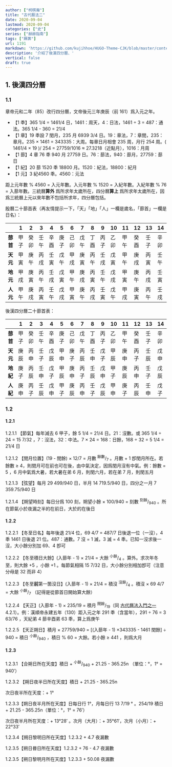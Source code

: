 ```yaml
---
author: ["柯棋瀚"]
title: "古代曆法二"
date: 2020-09-04
lastmod: 2020-09-04
categories: ["史"]
series: ["赫赫指南"]
tags: ["厤筭"]
url: 1191
markdown: 'https://github.com/kujihhoe/HUGO-Theme-CJK/blob/master/content/post/1191曆法二.md'
description: '介紹了後漢四分曆、'
vertical: false
draft: true
---
```


## 1. 後漢四分曆

### 1.1

章帝元和二年（85）改行四分曆，文帝後元三年庚辰（前 161）爲入元之年。

- 【1 秊】365 1/4 = 1461/4 日，1461：周天，4：日法，1461 ÷ 3 = 487：通法。365 1/4 - 360 = 21/4
- 【1 章】19 秊設 7 閏月，235 月 6939 3/4 日。19：章法，7：章閏，235：章月。235 × 1461 = 343335：大周。每章日月相會 235 周，月行 254 周。( 1461/4 × 19 )/ 254 = 27759/1016 ≈ 27.3218（近點月），1016：月周
- 【1 蔀】4 章 76 秊 940 月 27759 日。76：蔀法，940：蔀月，27759：蔀日
- 【1 紀】20 蔀 1520 秊 18800 月。1520：紀法，18800：紀月
- 【1 元】3 紀4560 秊。4560：元法

距上元年數 % 4560 = 入元年數。入元年數 % 1520 = 入紀年數。入紀年數 % 76 = 入蔀年數。<v>三統曆</v>**算外** 爲所求年太歲所在，<v>四分曆</v>**算上** 爲所求年太歲所在，因爲<v>三統曆</v>上元以來年數不包括所求年，四分曆包括。

<v>殷曆</v>二十蔀首表（再友情提示一下，「天」「地」「人」一欄是歲名，「蔀首」一欄是日名）：

|          | **1** | **2** | **3** | **4** | **5** | **6** | **7** | **8** | **9** | **10** | **11** | **12** | **13** | **14** | **15** | **16** | **17** | **18** | **19** | **20** |
| -------- | ----- | ----- | ----- | ----- | ----- | ----- | ----- | ----- | ----- | ------ | ------ | ------ | ------ | ------ | ------ | ------ | ------ | ------ | ------ | ------ |
| **蔀首** | 甲子  | 癸卯  | 壬午  | 辛酉  | 庚子  | 己卯  | 戊午  | 丁酉  | 丙子  | 乙卯   | 甲午   | 癸酉   | 壬子   | 辛卯   | 庚午   | 己酉   | 戊子   | 丁卯   | 丙午   | 乙酉   |
| **天元** | 甲寅  | 庚午  | 丙戌  | 壬寅  | 戊午  | 甲戌  | 庚寅  | 丙午  | 壬戌  | 戊寅   | 甲午   | 庚戌   | 丙寅   | 壬午   | 戊戌   | 甲寅   | 庚午   | 丙戌   | 壬寅   | 戊午   |
| **地元** | 甲戌  | 庚寅  | 丙午  | 壬戌  | 戊寅  | 甲午  | 庚戌  | 丙寅  | 壬午  | 戊戌   | 甲寅   | 庚午   | 丙戌   | 壬寅   | 戊午   | 甲戌   | 庚寅   | 丙午   | 壬戌   | 戊寅   |
| **人元** | 甲午  | 庚戌  | 丙寅  | 壬午  | 戊戌  | 甲寅  | 庚午  | 丙戌  | 壬寅  | 戊午   | 甲戌   | 庚寅   | 丙午   | 壬戌   | 戊寅   | 甲午   | 庚戌   | 丙寅   | 壬午   | 戊戌   |

後漢<v>四分曆</v>二十蔀首表：

|          | **1** | **2** | **3** | **4** | **5** | **6** | **7** | **8** | **9** | **10** | **11** | **12** | **13** | **14** | **15** | **16** | **17** | **18** | **19** | **20** |
| -------- | ----- | ----- | ----- | ----- | ----- | ----- | ----- | ----- | ----- | ------ | ------ | ------ | ------ | ------ | ------ | ------ | ------ | ------ | ------ | ------ |
| **蔀首** | 甲子  | 癸卯  | 壬午  | 辛酉  | 庚子  | 己卯  | 戊午  | 丁酉  | 丙子  | 乙卯   | 甲午   | 癸酉   | 壬子   | 辛卯   | 庚午   | 己酉   | 戊子   | 丁卯   | 丙午   | 乙酉   |
| **天元** | 庚辰  | 丙申  | 壬子  | 戊辰  | 甲申  | 庚子  | 丙辰  | 壬申  | 戊子  | 甲辰   | 庚申   | 丙子   | 壬辰   | 戊申   | 甲子   | 庚辰   | 丙申   | 壬子   | 戊辰   | 甲申   |
| **地紀** | 庚子  | 丙辰  | 壬申  | 戊子  | 甲辰  | 庚申  | 丙子  | 壬辰  | 戊申  | 甲子   | 庚辰   | 丙申   | 壬子   | 戊辰   | 甲申   | 庚子   | 丙辰   | 壬申   | 戊子   | 甲辰   |
| **人紀** | 庚申  | 丙子  | 壬辰  | 戊申  | 甲子  | 庚辰  | 丙申  | 壬子  | 戊辰  | 甲申   | 庚子   | 丙辰   | 壬申   | 戊子   | 甲辰   | 庚申   | 丙子   | 壬辰   | 戊申   | 甲子   |

### 1.2

#### 1.2.1

1.2.1.1 【節氣】每年減去 6 甲子，餘 5 1/4 = 21/4 日。21：沒數。或 365 1/4 ÷ 24 = 15 7/32 ，7：沒法，32：中法。7 × 24 = 168：日餘，168 ÷ 32 = 5 1/4 = 21/4 日

1.2.1.2 【閏月位置】(19 - 閏餘) × 12/7 = 月數 <sup>餘數</sup>/<sub>7</sub> 。月數 + 1 卽閏月所在。若餘數 ≥ 4，則閏月可在前也可在後，由中氣決定，因爲閏月沒有中氣。例：餘數 = 5 ，6 月中氣爲大暑，若大暑在弟 6 月，則閏六月，若在弟 7 月，則閏五月

1.2.1.3 【弦望】每月 29 499/940 日，半月 14 719.5/940 日，四分之一月 7 359.75/940 日

1.2.1.4 【朔望時刻】每日分爲 100 刻，朔望小餘 × 100/940 = 刻數 <sup>刻餘</sup>/<sub>940</sub> 。所在節氣小於夜漏之半的在前日，大於的在後日

#### 1.2.2

1.2.2.1 【冬至日名】每年後退 21/4 位，69 4/7 = 487/7 日後退一位（一沒），4 秊 1461 日後退 21 位。487：通數。7 沒 = 1 滅，3 滅 = 4 秊。已知一沒求後一沒，大小餘分別加 69、4 卽可

1.2.2.2 【冬至積日大餘】(入蔀年 - 1) × 21/4 = 大餘 <sup>小餘</sup>/<sub>4</sub> 。算外。求次年冬至，則大餘 +5 ，小餘 +1 。每節氣相隔 15 7/32 日，大小餘分別相加卽可（注意分母是 32 而非 4）

1.2.2.3 【冬至**前**第一箇沒日】(入蔀年 - 1) × 21/4 = 積沒 <sup>沒餘</sup>/<sub>4</sub> 。積沒 × 69 4/7 = 大餘 <sup>小餘</sup>/<sub>7</sub> （記得是從蔀首日開始算大餘）

1.2.2.4 【天正】(入蔀年 - 1) × 235/19 = 積月 <sup>閏餘</sup>/<sub>19</sub>（同 [古代曆法入門之一](/163/) 4.2.1）。例：漢順帝永建五年（130）距入元之年 291 秊（含當年），291 ÷ 76 = 3 63/76 ，天紀弟 4 蔀辛酉弟 63 秊，算上爲庚午

1.2.2.5 【天正朔日】積月 × 27759/940 = [(入蔀年 - 1) ×343335 - 1461 閏餘] ÷ 940 = 積日 <sup>小餘</sup>/<sub>940</sub> ，積日 % 60 = 大餘。若小餘 ≥ 441 ，則爲大月

#### 1.2.3

1.2.3.1 【合朔日所在天度】積日 + <sup>小餘</sup>/<sub>940</sub> + 21.25 - 365.25n （單位：°，1° = 940′）

1.2.3.2 【朔日夜半日所在天度】積日 + 21.25 - 365.25n

次日夜半所在天度：+ 1°

1.2.3.3【朔日夜半月所在天度】日每日行 1°，月每日行 13 7/19 ° 。254/19 積日 + 21.25 - 365.25n（單位：°，1° = 76′）

次日夜半月所在天度：+ 13°28′ 。次月（大月）：+ 35°61′，次月（小月）：+ 22°33′

1.2.3.4【朔日黎明日所在天度】1.2.3.2 + 4.7 夜漏數

1.2.3.5【朔日昬日所在天度】1.2.3.2 + 76 - 4.7 夜漏數

1.2.3.5【朔日黎明月所在天度】1.2.3.3 + 50.08 夜漏數
